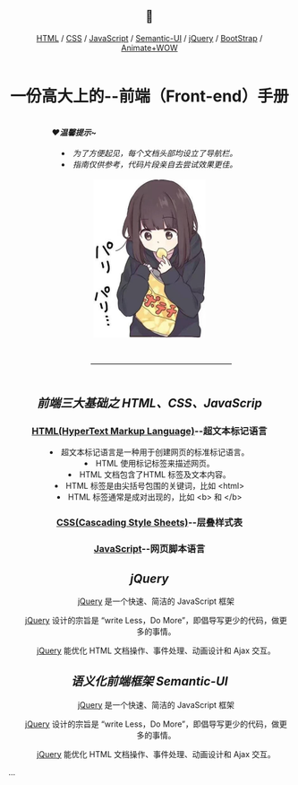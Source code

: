 <div align="center">
  <h2><a name="head"></a>📖</h2>
</div>  
<div align="center">
  <a href="https://github.com/fmw666/Front-end/blob/master/HTML/README.md#head">HTML</a> 
  / 
  <a href="https://github.com/fmw666/Front-end/blob/master/CSS/README.md#head">CSS</a> 
  / 
  <a href="https://github.com/fmw666/Front-end/blob/master/JavaScript/README.md#head">JavaScript</a> 
  /
  <a href="https://github.com/fmw666/Front-end/blob/master/Semantic-UI/README.md#head">Semantic-UI</a>
  /
  <a href="https://github.com/fmw666/Front-end/blob/master/jQuery/README.md#head">jQuery</a>
  / 
  <a href="https://github.com/fmw666/Front-end/blob/master/BootStrap/README.md#head">BootStrap</a> 
  /
  <a href="https://github.com/fmw666/Front-end/blob/master/Animate%2BWOW/README.md#head">Animate+WOW</a>
</div>

<br>

<div align="center">
    <h1>一份高大上的--前端（Front-end）手册</h1>
    <br>
    <span><i><b>❤温馨提示~</b></i>&emsp;&emsp;&emsp;&emsp;&emsp;&emsp;&emsp;&emsp;&emsp;
      &emsp;&emsp;&emsp;&emsp;&emsp;&emsp;&emsp;&emsp;&emsp;&emsp;</span><br><br>
    <span><li><i>为了方便起见，每个文档头部均设立了导航栏。</i></li></span>
    <span><li><i>指南仅供参考，代码片段亲自去尝试效果更佳。</i></li></span>
    <br>
    <img src="https://github.com/fmw666/my-image-file/blob/master/images/girl/1.jpg" width="200">
    <br><br><br>
    &emsp;&emsp;&emsp;——————————————————
    <br>
</div>
<br>

<div align="center">
    <h2><i>前端三大基础之 HTML、CSS、JavaScrip</i></h2>
    <h3><a href="HTML/README.md#head">HTML(HyperText Markup Language)</a>--超文本标记语言</h3>   
        <li>超文本标记语言是一种用于创建网页的标准标记语言。</li>
        <li>HTML 使用标记标签来描述网页。</li> 
        <li>HTML 文档包含了HTML 标签及文本内容。</li>
        <li>HTML 标签是由尖括号包围的关键词，比如 &lt;html&gt;</li>
        <li>HTML 标签通常是成对出现的，比如 &lt;b&gt; 和 &lt;/b&gt;</li>
    <h3><a href="CSS/README.md#head">CSS(Cascading Style Sheets)</a>--层叠样式表</h3>
    <h3><a href="JavaScript/README.md#head">JavaScript</a>--网页脚本语言</h3>
</div>

<div align="center">
    <h2><i>jQuery</i></h2>
    <ol><a href="jQuery/README.md#head">jQuery</a> 是一个快速、简洁的 JavaScript 框架</ol>
    <ol><a href="jQuery/README.md#head">jQuery</a> 设计的宗旨是 “write Less，Do More”，即倡导写更少的代码，做更多的事情。</ol>
    <ol><a href="jQuery/README.md#head">jQuery</a> 能优化 HTML 文档操作、事件处理、动画设计和 Ajax 交互。</ol>
</div>

<div align="center">
    <h2><i>语义化前端框架 Semantic-UI</i></h2>
    <ol><a href="jQuery/README.md#head">jQuery</a> 是一个快速、简洁的 JavaScript 框架</ol>
    <ol><a href="jQuery/README.md#head">jQuery</a> 设计的宗旨是 “write Less，Do More”，即倡导写更少的代码，做更多的事情。</ol>
    <ol><a href="jQuery/README.md#head">jQuery</a> 能优化 HTML 文档操作、事件处理、动画设计和 Ajax 交互。</ol>
</div>

...
